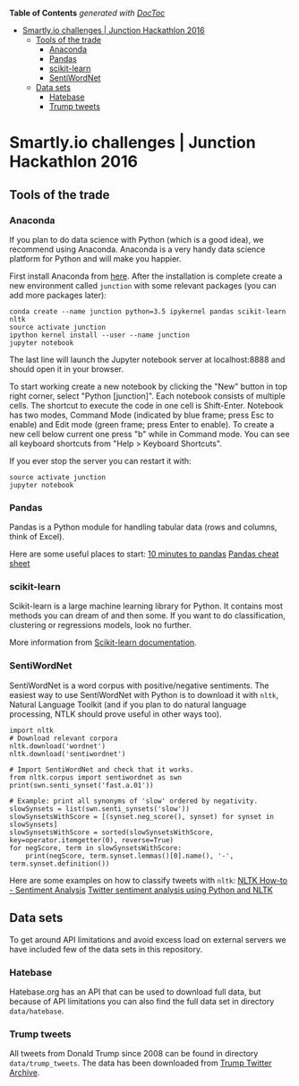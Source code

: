 <!-- START doctoc generated TOC please keep comment here to allow auto update -->
<!-- DON'T EDIT THIS SECTION, INSTEAD RE-RUN doctoc TO UPDATE -->
**Table of Contents**  *generated with [DocToc](https://github.com/thlorenz/doctoc)*

- [Smartly.io challenges | Junction Hackathlon 2016](#smartlyio-challenges--junction-hackathlon-2016)
  - [Tools of the trade](#tools-of-the-trade)
    - [Anaconda](#anaconda)
    - [Pandas](#pandas)
    - [scikit-learn](#scikit-learn)
    - [SentiWordNet](#sentiwordnet)
  - [Data sets](#data-sets)
    - [Hatebase](#hatebase)
    - [Trump tweets](#trump-tweets)

<!-- END doctoc generated TOC please keep comment here to allow auto update -->

# Smartly.io challenges | Junction Hackathlon 2016

## Tools of the trade

### Anaconda

If you plan to do data science with Python (which is a good idea), we recommend using Anaconda. Anaconda is a very handy data science platform for Python and will make you happier.

First install Anaconda from [here](https://www.continuum.io/downloads). After the installation is complete create a new environment called `junction` with some relevant packages (you can add more packages later):

```
conda create --name junction python=3.5 ipykernel pandas scikit-learn nltk
source activate junction
ipython kernel install --user --name junction
jupyter notebook
```

The last line will launch the Jupyter notebook server at localhost:8888 and should open it in your browser.

To start working create a new notebook by clicking the "New" button in top right corner, select "Python [junction]". Each notebook consists of multiple cells. The shortcut to execute the code in one cell is Shift-Enter. Notebook has two modes, Command Mode (indicated by blue frame; press Esc to enable) and Edit mode (green frame; press Enter to enable). To create a new cell below current one press "b" while in Command mode. You can see all keyboard shortcuts from "Help > Keyboard Shortcuts".


If you ever stop the server you can restart it with:
```
source activate junction
jupyter notebook
```

### Pandas

Pandas is a Python module for handling tabular data (rows and columns, think of Excel).

Here are some useful places to start:
[10 minutes to pandas](http://pandas.pydata.org/pandas-docs/stable/10min.html)
[Pandas cheat sheet](http://www.webpages.uidaho.edu/~stevel/504/Pandas%20DataFrame%20Notes.pdf)

### scikit-learn

Scikit-learn is a large machine learning library for Python. It contains most methods you can dream of and then some. If you want to do classification, clustering or regressions models, look no further.

More information from [Scikit-learn documentation](http://scikit-learn.org/stable/documentation.html).


### SentiWordNet

SentiWordNet is a word corpus with positive/negative sentiments. The easiest way to use SentiWordNet with Python is to download it with `nltk`, Natural Language Toolkit (and if you plan to do natural language processing, NTLK should prove useful in other ways too).

```
import nltk
# Download relevant corpora
nltk.download('wordnet')
nltk.download('sentiwordnet')

# Import SentiWordNet and check that it works.
from nltk.corpus import sentiwordnet as swn
print(swn.senti_synset('fast.a.01'))

# Example: print all synonyms of 'slow' ordered by negativity.
slowSynsets = list(swn.senti_synsets('slow'))
slowSynsetsWithScore = [(synset.neg_score(), synset) for synset in slowSynsets]
slowSynsetsWithScore = sorted(slowSynsetsWithScore, key=operator.itemgetter(0), reverse=True)
for negScore, term in slowSynsetsWithScore:
    print(negScore, term.synset.lemmas()[0].name(), '-', term.synset.definition())
```

Here are some examples on how to classify tweets with `nltk`:
[NLTK How-to - Sentiment Analysis](http://www.nltk.org/howto/sentiment.html)
[Twitter sentiment analysis using Python and NLTK](http://www.laurentluce.com/posts/twitter-sentiment-analysis-using-python-and-nltk/)

## Data sets

To get around API limitations and avoid excess load on external servers we have included few of the data sets in this repository.

### Hatebase
Hatebase.org has an API that can be used to download full data, but because of API limitations you can also find the full data set in directory `data/hatebase`.

### Trump tweets
All tweets from Donald Trump since 2008 can be found in directory `data/trump_tweets`. The data has been downloaded from [Trump Twitter Archive](http://trumptwitterarchive.com/).

